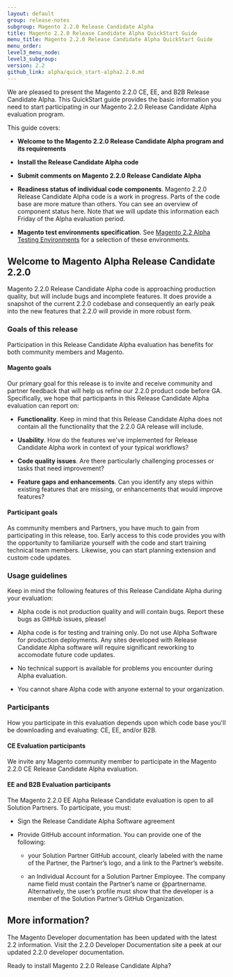 ```yaml
---
layout: default
group: release-notes
subgroup: Magento 2.2.0 Release Candidate Alpha
title: Magento 2.2.0 Release Candidate Alpha QuickStart Guide
menu_title: Magento 2.2.0 Release Candidate Alpha QuickStart Guide
menu_order: 
level3_menu_node: 
level3_subgroup: 
version: 2.2
github_link: alpha/quick_start-alpha2.2.0.md
---
```


We are pleased to present the Magento 2.2.0 CE, EE, and B2B Release Candidate Alpha. This QuickStart guide provides the basic information you need to start participating in our Magento 2.2.0 Release Candidate Alpha evaluation program. 

This guide covers: 

* **Welcome to the Magento 2.2.0 Release Candidate Alpha program and its requirements**

* **Install the Release Candidate Alpha code**

* **Submit comments on Magento 2.2.0 Release Candidate Alpha**

* **Readiness status of individual code components**. Magento 2.2.0 Release Candidate Alpha code is a work in progress. Parts of the code base are more mature than others. You can see an overview of component status here. Note that we will update this information each Friday of the Alpha evaluation period. 

* **Magento test environments specification**.  See [Magento 2.2 Alpha Testing Environments]({{page.baseurl}}alpha/alpha-testing-environments.html) for a selection of these environments.


## Welcome to Magento Alpha Release Candidate 2.2.0 

Magento 2.2.0 Release Candidate Alpha code is approaching production quality, but will include bugs and incomplete features. It does provide a snapshot of the current 2.2.0 codebase and consequently an early peak into the new features that 2.2.0 will provide in more robust form. 


### Goals of this release

Participation in this Release Candidate Alpha evaluation has benefits for both community members and Magento. 


#### Magento goals

Our primary goal for this release is to invite and receive community and partner feedback that will help us refine our 2.2.0 product code before GA. Specifically, we hope that participants in this Release Candidate Alpha evaluation can report on:

* **Functionality**. Keep in mind that this Release Candidate Alpha does not contain all the functionality that the 2.2.0 GA release will include.   

* **Usability**. How do the features we've implemented for Release Candidate Alpha work in context of your typical workflows?

* **Code quality issues**. Are there particularly challenging processes or tasks that need improvement?

* **Feature gaps and enhancements**. Can you identify any steps within existing features that are missing, or enhancements that would improve features?



#### Participant goals

As community members and Partners, you have much to gain from participating in this release, too. Early access to this code provides you with the opportunity to familiarize yourself with the code and start training technical team members. Likewise, you can start planning  extension and custom code updates. 



### Usage guidelines

Keep in mind the following features of this Release Candidate Alpha during your evaluation: 

* Alpha code is not production quality and will contain bugs. Report these bugs as GitHub issues, please!

* Alpha code is for testing and training only. Do not use Alpha Software for production deployments. Any sites developed with Release Candidate Alpha software will require significant reworking to accomodate future code updates. 

* No technical support is available for problems you encounter during Alpha evaluation.

* You cannot share Alpha code with anyone external to your organization.



### Participants

How you participate in this evaluation depends upon which code base you'll be downloading and evaluating: CE, EE, and/or B2B.



#### CE Evaluation participants

We invite any Magento community member to participate in the Magento 2.2.0 CE Release Candidate Alpha evaluation. 



#### EE and B2B Evaluation participants

The Magento 2.2.0 EE Alpha Release Candidate evaluation is open to all Solution Partners. To participate, you must:

* Sign the Release Candidate Alpha Software agreement 

* Provide GitHub account information. You can  provide one of the following: 

	* your Solution Partner GitHub account, clearly labeled with the name of the Partner, the Partner’s logo, and a link to the Partner’s website.


	* an Individual Account for a Solution Partner Employee. The company name field must contain the Partner’s name or @partnername. Alternatively, the user’s profile must show that the developer is a member of the Solution Partner’s GitHub Organization.


## More information?

The Magento Developer documentation has been updated with the latest 2.2 information.  Visit the 2.2.0  Developer Documentation site  a peek at our updated 2.2.0 developer documentation.


Ready to install Magento 2.2.0  Release Candidate Alpha? 




